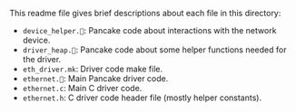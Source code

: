 <!--
    Copyright 2025, UNSW

    SPDX-License-Identifier: BSD-2-Clause
-->

This readme file gives brief descriptions about each file in this directory:
- `device_helper.🥞`: Pancake code about interactions with the network device.
- `driver_heap.🥞`: Pancake code about some helper functions needed for the driver.
- `eth_driver.mk`: Driver code make file.
- `ethernet.🥞`: Main Pancake driver code.
- `ethernet.c`: Main C driver code.
- `ethernet.h`: C driver code header file (mostly helper constants).